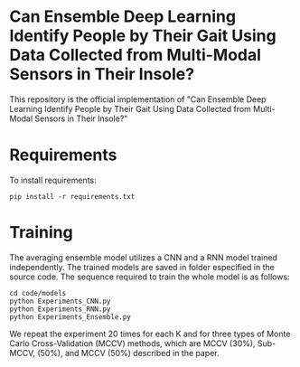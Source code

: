 # Can Ensemble Deep Learning Identify People by Their Gait Using Data Collected from Multi-Modal Sensors in Their Insole?
This repository is the official implementation of "Can Ensemble Deep Learning Identify People by Their Gait Using Data Collected from Multi-Modal Sensors in Their Insole?"
# Requirements
To install requirements:
```
pip install -r requirements.txt
```
# Training
The averaging ensemble model utilizes a CNN and a RNN model trained independently. The trained models are saved in folder especified in the source code. The sequence required to train the whole model is as follows:
```
cd code/models
python Experiments_CNN.py
python Experiments_RNN.py
python Experiments_Ensemble.py
```
We repeat the experiment 20 times for each K and for three types of Monte Carlo Cross-Validation (MCCV) methods, which are MCCV (30%), Sub-MCCV, (50%), and MCCV (50%) described in the paper.
